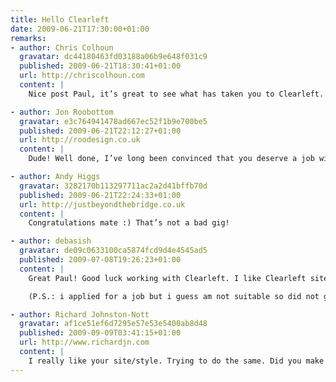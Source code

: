 ```yaml
---
title: Hello Clearleft
date: 2009-06-21T17:30:00+01:00
remarks:
- author: Chris Colhoun
  gravatar: dc44180463fd03188a06b9e648f031c9
  published: 2009-06-21T18:30:41+01:00
  url: http://chriscolhoun.com
  content: |
    Nice post Paul, it’s great to see what has taken you to Clearleft. So we are both kinda new to the office then? :)

- author: Jon Roobottom
  gravatar: e3c764941478ad667ec52f1b9e700be5
  published: 2009-06-21T22:12:27+01:00
  url: http://roodesign.co.uk
  content: |
    Dude! Well done, I’ve long been convinced that you deserve a job with a company that will grow your creative talents - and I feel that no one fits the bill better than Clearleft. I look forward to seeing your work over the coming months.

- author: Andy Higgs
  gravatar: 3282170b113297711ac2a2d41bffb70d
  published: 2009-06-21T22:24:33+01:00
  url: http://justbeyondthebridge.co.uk
  content: |
    Congratulations mate :) That’s not a bad gig!

- author: debasish
  gravatar: de09c0633100ca5874fcd9d4e4545ad5
  published: 2009-07-08T19:26:23+01:00
  content: |
    Great Paul! Good luck working with Clearleft. I like Clearleft site a lot and since past few months have been following it a bit, I think they are experts.

    (P.S.: i applied for a job but i guess am not suitable so did not get a reply, but thats ok :)

- author: Richard Johnston-Nott
  gravatar: af1ce51ef6d7295e57e53e5400ab8d48
  published: 2009-09-09T03:41:15+01:00
  url: http://www.richardjn.com
  content: |
    I really like your site/style. Trying to do the same. Did you make your site theme yourself?
---
```

